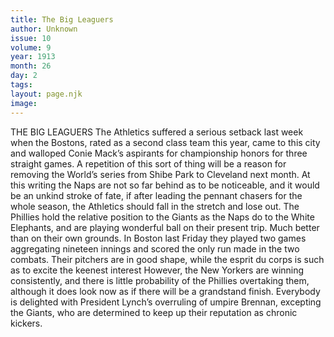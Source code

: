 ```yaml
---
title: The Big Leaguers
author: Unknown
issue: 10
volume: 9
year: 1913
month: 26
day: 2
tags:
layout: page.njk
image:
---
```

THE BIG LEAGUERS    The Athletics suffered a serious setback last week when the Bostons, rated as a second class team this year, came to this city and walloped Conie Mack’s aspirants for championship honors for three straight games. A repetition of this sort of thing will be a reason for removing the World’s series from Shibe Park to Cleveland next month. At this writing the Naps are not so far behind as to be noticeable, and it would be an unkind stroke of fate, if after leading the pennant chasers for the whole season, the Athletics should fall in the stretch and lose out.    The Phillies hold the relative position to the Giants as the Naps do to the White Elephants, and are playing wonderful ball on their present trip. Much better than on their own grounds. In Boston last Friday they played two games aggregating nineteen innings and scored the only run made in the two combats.    Their pitchers are in good shape, while the esprit du corps is such as to excite the keenest interest However, the New Yorkers are winning consistently, and there is little probability of the Phillies overtaking them, although it does look now as if there will be a grandstand finish.       Everybody is delighted with President Lynch’s overruling of umpire Brennan, excepting the Giants, who are determined to keep up their reputation as chronic kickers. 




